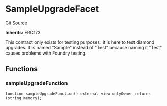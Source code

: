 # SampleUpgradeFacet
[Git Source](https://github.com/thrackle-io/tron/blob/d5c4da9c910c7f583b74a714399bd64fbb32b616/src/protocol/diamond/SampleUpgradeFacet.sol)

**Inherits:**
ERC173

This contract only exists for testing purposes. It is here to test diamond upgrades. It is named "Sample" instead
of "Test" because naming it "Test" causes problems with Foundry testing.


## Functions
### sampleUpgradeFunction


```solidity
function sampleUpgradeFunction() external view onlyOwner returns (string memory);
```

